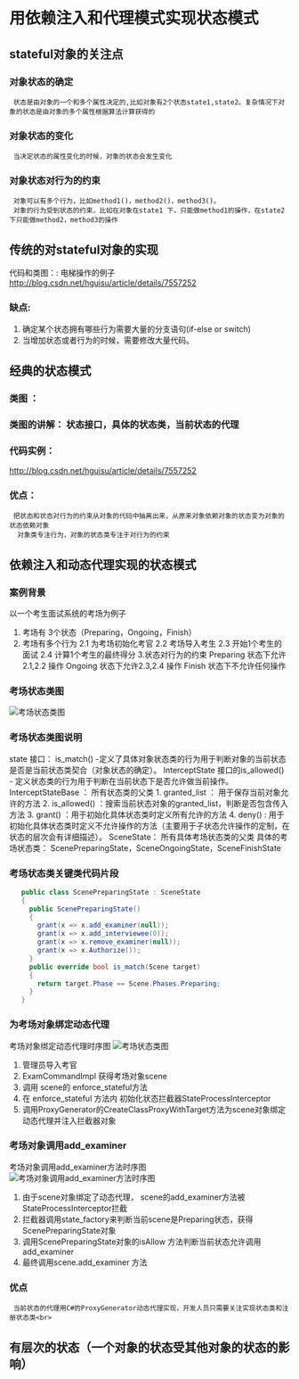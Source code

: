 # 用依赖注入和代理模式实现状态模式
## stateful对象的关注点
   ### 对象状态的确定
     状态是由对象的一个和多个属性决定的,比如对象有2个状态state1,state2。复杂情况下对象的状态是由对象的多个属性根据算法计算获得的
   ### 对象状态的变化
     当决定状态的属性变化的时候，对象的状态会发生变化
   ### 对象状态对行为的约束  
     对象可以有多个行为，比如method1()，method2()，method3()。
     对象的行为受到状态的约束，比如在对象在state1 下，只能做method1的操作，在state2下只能做method2，method3的操作
## 传统的对stateful对象的实现
  代码和类图：: 电梯操作的例子  http://blog.csdn.net/hguisu/article/details/7557252<br>
  ### 缺点: 
   1. 确定某个状态拥有哪些行为需要大量的分支语句(if-else or switch)
   2. 当增加状态或者行为的时候，需要修改大量代码。
  
## 经典的状态模式
   ### 类图 ： <br>
   ### 类图的讲解： 状态接口，具体的状态类，当前状态的代理<br>
   ### 代码实例：<br>
   http://blog.csdn.net/hguisu/article/details/7557252<br>
   ### 优点：
     把状态和状态对行为的约束从对象的代码中抽离出来，从原来对象依赖对象的状态变为对象的状态依赖对象
      对象类专注行为，对象的状态类专注于对行为的约束

   
## 依赖注入和动态代理实现的状态模式
   ### 案例背景
   以一个考生面试系统的考场为例子
   1. 考场有 3个状态（Preparing，Ongoing，Finish）
   2. 考场有多个行为
     2.1 为考场初始化考官
     2.2 考场导入考生
     2.3 开始1个考生的面试
     2.4 计算1个考生的最终得分
   3.状态对行为的约束
    Preparing 状态下允许 2.1,2.2 操作
    Ongoing 状态下允许2.3,2.4 操作
    Finish 状态下不允许任何操作
   ### 考场状态类图
   ![考场状态类图](http://imgur.com/wHcQd7h.jpg)
   ### 考场状态类图说明
   state 接口： is_match()  -定义了具体对象状态类的行为用于判断对象的当前状态是否是当前状态类契合（对象状态的确定）。
   InterceptState 接口的is_allowed()  - 定义状态类的行为用于判断在当前状态下是否允许做当前操作。
   InterceptStateBase ： 所有状态类的父类
    1. granted_list ： 用于保存当前对象允许的方法
    2. is_allowed() ：搜索当前状态对象的granted_list，判断是否包含传入方法
    3. grant() ：用于初始化具体状态类时定义所有允许的方法
    4. deny()  :  用于初始化具体状态类时定义不允许操作的方法（主要用于子状态允许操作的定制，在状态的层次会有详细描述）。
   SceneState： 所有具体考场状态类的父类
   具体的考场状态类： ScenePreparingState，SceneOngoingState，SceneFinishState
   ### 考场状态类关键类代码片段
   
```cs
   public class ScenePreparingState : SceneState
   {
     public ScenePreparingState()
     {
       grant(x => x.add_examiner(null));
       grant(x => x.add_interviewee(0));
       grant(x => x.remove_examiner(null));
       grant(x => x.Authorize());
     }
     public override bool is_match(Scene target)
     {
       return target.Phase == Scene.Phases.Preparing;
     }
   }

```

   ### 为考场对象绑定动态代理
   考场对象绑定动态代理时序图
   ![考场状态类图](http://imgur.com/Fi27zJi.jpg)
   1. 管理员导入考官
   2. ExamCommandImpl 获得考场对象scene
   3. 调用 scene的 enforce_stateful方法
   4. 在 enforce_stateful 方法内 初始化状态拦截器StateProcessInterceptor
   5. 调用ProxyGenerator的CreateClassProxyWithTarget方法为scene对象绑定动态代理并注入拦截器对象

   ### 考场对象调用add_examiner
   考场对象调用add_examiner方法时序图
   ![考场对象调用add_examiner方法时序图](http://imgur.com/ki4hQiw.jpg)
   1. 由于scene对象绑定了动态代理， scene的add_examiner方法被StateProcessInterceptor拦截
   2. 拦截器调用state_factory来判断当前scene是Preparing状态，获得ScenePreparingState对象
   3. 调用ScenePreparingState对象的isAllow 方法判断当前状态允许调用 add_examiner
   4. 最终调用scene.add_examiner 方法

   ### 优点
     当前状态的代理用C#的ProxyGenerator动态代理实现，开发人员只需要关注实现状态类和注册状态类<br>
   
   
## 有层次的状态（一个对象的状态受其他对象的状态的影响）

